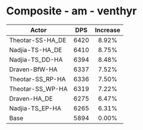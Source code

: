 # Composite - am - venthyr
| Actor | DPS | Increase |
|---|:---:|:---:|
|Theotar-SS-HA_DE|6420|8.92%|
|Nadjia-TS-HA_DE|6410|8.75%|
|Nadjia-TS_DD-HA|6394|8.48%|
|Draven-BfW-HA|6337|7.52%|
|Theotar-SS_RP-HA|6336|7.50%|
|Theotar-SS_WP-HA|6319|7.22%|
|Draven-HA_DE|6275|6.47%|
|Nadjia-TS_EP-HA|6265|6.31%|
|Base|5894|0.00%|
